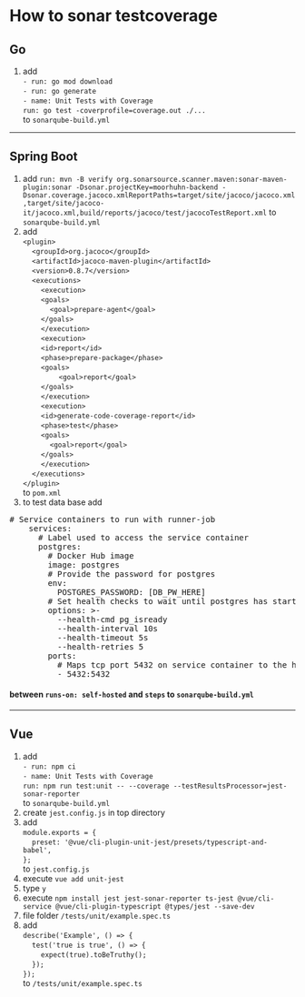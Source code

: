 # How to sonar testcoverage

## Go
1) add <br> 
        `- run: go mod download` <br> 
        `- run: go generate` <br> 
        `- name: Unit Tests with Coverage` <br> 
        `run: go test -coverprofile=coverage.out ./...` <br> 
        to `sonarqube-build.yml`
---

## Spring Boot
1) add `run: mvn -B verify org.sonarsource.scanner.maven:sonar-maven-plugin:sonar -Dsonar.projectKey=moorhuhn-backend -Dsonar.coverage.jacoco.xmlReportPaths=target/site/jacoco/jacoco.xml,target/site/jacoco-it/jacoco.xml,build/reports/jacoco/test/jacocoTestReport.xml` to `sonarqube-build.yml`
1) add <br>
            `<plugin>` <br>
				&nbsp;&nbsp;&nbsp;&nbsp;`<groupId>org.jacoco</groupId>` <br>
				&nbsp;&nbsp;&nbsp;&nbsp;`<artifactId>jacoco-maven-plugin</artifactId>` <br>
				&nbsp;&nbsp;&nbsp;&nbsp;`<version>0.8.7</version>` <br>
                &nbsp;&nbsp;&nbsp;&nbsp;`<executions>` <br>
                    &nbsp;&nbsp;&nbsp;&nbsp;&nbsp;&nbsp;&nbsp;&nbsp;`<execution>` <br>
                    &nbsp;&nbsp;&nbsp;&nbsp;&nbsp;&nbsp;&nbsp;&nbsp;`<goals>` <br>
                        &nbsp;&nbsp;&nbsp;&nbsp;&nbsp;&nbsp;&nbsp;&nbsp;&nbsp;&nbsp;&nbsp;&nbsp;`<goal>prepare-agent</goal>` <br>
                    &nbsp;&nbsp;&nbsp;&nbsp;&nbsp;&nbsp;&nbsp;&nbsp;`</goals>` <br>
                    &nbsp;&nbsp;&nbsp;&nbsp;&nbsp;&nbsp;&nbsp;&nbsp;`</execution>` <br>
                    &nbsp;&nbsp;&nbsp;&nbsp;&nbsp;&nbsp;&nbsp;&nbsp;`<execution>` <br>
                    &nbsp;&nbsp;&nbsp;&nbsp;&nbsp;&nbsp;&nbsp;&nbsp;`<id>report</id>` <br>
                    &nbsp;&nbsp;&nbsp;&nbsp;&nbsp;&nbsp;&nbsp;&nbsp;`<phase>prepare-package</phase>` <br>
                    &nbsp;&nbsp;&nbsp;&nbsp;&nbsp;&nbsp;&nbsp;&nbsp;`<goals>` <br>
                        &nbsp;&nbsp;&nbsp;&nbsp;&nbsp;&nbsp;&nbsp;&nbsp;&nbsp;&nbsp;&nbsp;&nbsp;&nbsp;&nbsp;&nbsp;&nbsp;`<goal>report</goal>` <br>
                    &nbsp;&nbsp;&nbsp;&nbsp;&nbsp;&nbsp;&nbsp;&nbsp;`</goals>` <br>
                    &nbsp;&nbsp;&nbsp;&nbsp;&nbsp;&nbsp;&nbsp;&nbsp;`</execution>` <br>
                    &nbsp;&nbsp;&nbsp;&nbsp;&nbsp;&nbsp;&nbsp;&nbsp;`<execution>` <br>
                    &nbsp;&nbsp;&nbsp;&nbsp;&nbsp;&nbsp;&nbsp;&nbsp;`<id>generate-code-coverage-report</id>` <br>
                    &nbsp;&nbsp;&nbsp;&nbsp;&nbsp;&nbsp;&nbsp;&nbsp;`<phase>test</phase>` <br>
                    &nbsp;&nbsp;&nbsp;&nbsp;&nbsp;&nbsp;&nbsp;&nbsp;`<goals>` <br>
                        &nbsp;&nbsp;&nbsp;&nbsp;&nbsp;&nbsp;&nbsp;&nbsp;&nbsp;&nbsp;&nbsp;&nbsp;`<goal>report</goal>` <br>
                    &nbsp;&nbsp;&nbsp;&nbsp;&nbsp;&nbsp;&nbsp;&nbsp;`</goals>` <br>
                    &nbsp;&nbsp;&nbsp;&nbsp;&nbsp;&nbsp;&nbsp;&nbsp;`</execution>` <br>
                &nbsp;&nbsp;&nbsp;&nbsp;`</executions>` <br>
		    `</plugin>` <br>
    to `pom.xml`
1) to test data base add 
<pre>
# Service containers to run with runner-job
    services:
      # Label used to access the service container
      postgres:
        # Docker Hub image
        image: postgres
        # Provide the password for postgres
        env:
          POSTGRES_PASSWORD: [DB_PW_HERE]
        # Set health checks to wait until postgres has started
        options: >-
          --health-cmd pg_isready
          --health-interval 10s
          --health-timeout 5s
          --health-retries 5
        ports:
          # Maps tcp port 5432 on service container to the host
          - 5432:5432 
</pre>
#### between `runs-on: self-hosted` and `steps` to `sonarqube-build.yml`
---

## Vue
1) add <br>
        `- run: npm ci` <br>
        `- name: Unit Tests with Coverage` <br>
        `run: npm run test:unit -- --coverage --testResultsProcessor=jest-sonar-reporter` <br>
    to `sonarqube-build.yml`
1) create `jest.config.js` in top directory
1) add <br>
    `module.exports = {` <br>
        &nbsp;&nbsp;&nbsp;&nbsp;`preset: '@vue/cli-plugin-unit-jest/presets/typescript-and-babel',` <br>
    `};` <br>
    to `jest.config.js`
1) execute `vue add unit-jest`
1) type `y`
1) execute `npm install jest jest-sonar-reporter ts-jest @vue/cli-service @vue/cli-plugin-typescript @types/jest --save-dev`
1) file folder `/tests/unit/example.spec.ts`
1) add <br>
    `describe('Example', () => {` <br>
        &nbsp;&nbsp;&nbsp;&nbsp;`test('true is true', () => {` <br>
            &nbsp;&nbsp;&nbsp;&nbsp;&nbsp;&nbsp;&nbsp;&nbsp;`expect(true).toBeTruthy();` <br>
        &nbsp;&nbsp;&nbsp;&nbsp;`});` <br>
    `});` <br>
to `/tests/unit/example.spec.ts`